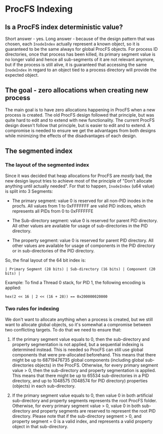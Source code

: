 # ProcFS Indexing

## Is a ProcFS index deterministic value?

Short answer - yes. Long answer - because of the design pattern that was chosen,
each `InodeIndex` actually represent a known object, so it is guaranteed to be
the same always for global ProcFS objects. For process ID directories, once that
process has been killed, its primary segment value is no longer valid and hence
all sub-segments of it are not relevant anymore, but if the process is still alive,
it is guaranteed that accessing the same `InodeIndex` in regard to an object tied to
a process directory will provide the expected object.

## The goal - zero allocations when creating new process

The main goal is to have zero allocations happening in ProcFS when a new process is created.
The old ProcFS design followed that principle, but was quite hard to edit and to extend with new
functionality.
The current ProcFS design doesn't follow that principle, but is easier to edit and to extend.
A compromise is needed to ensure we get the advantages from both designs while minimizing the
effects of the disadvantages of each design.

## The segmented index

### The layout of the segmented index

Since it was decided that heap allocations for ProcFS are _mostly_ bad, the new
design layout tries to achieve most of the principle of "Don't allocate anything
until actually needed". For that to happen, `InodeIndex` (u64 value) is split
into 3 Segments:

-   The primary segment: value 0 is reserved for all non-PID inodes in the procfs.
    All values from 1 to 0xFFFFFFF are valid PID indices, which represents all PIDs from 0 to 0xFFFFFFE

-   The Sub-directory segment: value 0 is reserved for parent PID directory. All other values are
    available for usage of sub-directories in the PID directory.

-   The property segment: value 0 is reserved for parent PID directory. All other values are
    available for usage of components in the PID directory or in sub-directories of the PID directory.

So, the final layout of the 64 bit index is:

```
| Primary Segment (28 bits) | Sub-directory (16 bits) | Component (20 bits) |
```

Example: To find a Thread 0 stack, for PID 1, the following encoding is applied:

```
hex(2 << 16 | 2 << (16 + 28)) == 0x200000020000
```

### Two rules for indexing

We don't want to allocate anything when a process is created, but we still want
to allocate global objects, so it's somewhat a compromise between two conflicting targets.
To do that we need to ensure that:

1. If the primary segment value equals to 0, then the sub-directory and property segmentation
   is not applied, but a sequential indexing is determined instead. This is needed so ProcFS can still
   use global components that were pre-allocated beforehand. This means that there might be up to
   68719476735 global components (including global sub-directories objects) in the ProcFS.
   Otherwise, for every primary segment value > 0, then the sub-directory and property segmentation
   is applied. This means that there might be up to 65534 sub-directories in a PID directory, and
   up to 1048575 (1048574 for PID directory) properties (objects) in each sub-directory.

2. If the primary segment value equals to 0, then value 0 in both artificial sub-directory
   and property segments represents the root ProcFS folder.
   Otherwise, for every primary segment value > 0, value 0 in both sub-directory and
   property segments are reserved to represent the root PID directory.
   Please note that if the sub-directory segment > 0, and property segment = 0 is a valid
   index, and represents a valid property object in that sub-directory.
